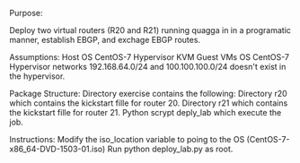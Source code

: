 Purpose:

Deploy two virtual routers (R20 and R21) running quagga in in a programatic manner, establish EBGP, and exchage EBGP routes.

Assumptions:
Host OS CentOS-7
Hypervisor KVM
Guest VMs OS CentOS-7
Hypervisor networks 192.168.64.0/24 and 100.100.100.0/24 doesn't exist in the hypervisor.

Package Structure:
Directory exercise contains the following:
  Directory r20 which contains the kickstart fille for router 20.
  Directory r21 which contains the kickstart fille for router 21.
  Python scrypt deply_lab which execute the job.
  
Instructions:
Modify the iso_location variable to poing to the OS (CentOS-7-x86_64-DVD-1503-01.iso)
Run python deploy_lab.py as root.







  
  



